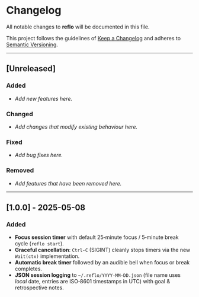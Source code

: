 # Changelog

All notable changes to **reflo** will be documented in this file.

This project follows the guidelines of [Keep a Changelog](https://keepachangelog.com)
and adheres to [Semantic Versioning](https://semver.org).

---

## \[Unreleased]

### Added

* *Add new features here.*

### Changed

* *Add changes that modify existing behaviour here.*

### Fixed

* *Add bug fixes here.*

### Removed

* *Add features that have been removed here.*

---

## \[1.0.0] - 2025-05-08

### Added

* **Focus session timer** with default 25‑minute focus / 5‑minute break cycle (`reflo start`).
* **Graceful cancellation**: `Ctrl‑C` (SIGINT) cleanly stops timers via the new `Wait(ctx)` implementation.
* **Automatic break timer** followed by an audible bell when focus or break completes.
* **JSON session logging** to `~/.reflo/YYYY-MM-DD.json` (file name uses *local* date, entries are ISO‑8601 timestamps in UTC) with goal & retrospective notes.
